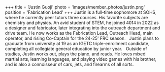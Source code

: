 +++
title = 'Justin Guoji'
photo = 'images/member_photos/justin.png'
position = 'Fabrication Lead'
+++
Justin is a full-time sophomore at SOHS, where he currently peer tutors three courses. His favorite subjects are chemistry and physics. An avid student of STEM, he joined 4014 in 2022 as a designer and fabricator, later integrating into the outreach department and drive team. He now works as the Fabrication Lead, Outreach Head, main operator, and rising Co-Captain for the 24-25' FRC season.
&nbsp;
Justin plans to graduate from university at 19 as an IGETC triple-enrollment candidate, completing all collegiate general education by junior year. 
&nbsp;
Outside of studies, Justin works out, plays the piano, and reads. He loves mixed martial arts, learning languages, and playing video games with his brother, and is also a connoisseur of cars, jets, and firearms of all sorts.
